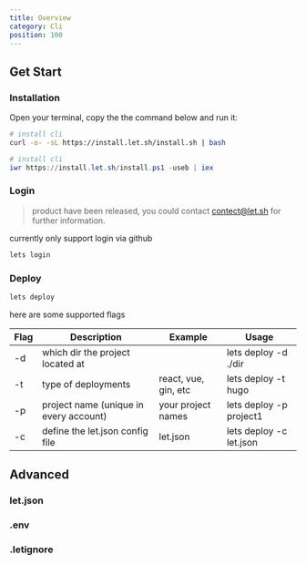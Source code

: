 ```yaml
---
title: Overview
category: Cli
position: 100
---
```


## Get Start

### Installation

Open your terminal, copy the the command below and run it:

<code-group>
  <code-block label="linux/macOS" active>

```bash
# install cli
curl -o- -sL https://install.let.sh/install.sh | bash
```

  </code-block>
  <code-block label="Windows">

```powershell
# install cli
iwr https://install.let.sh/install.ps1 -useb | iex
```

  </code-block>
</code-group>

### Login

> product have been released, you could contact contect@let.sh for further information.

currently only support login via github

```bash
lets login
```

### Deploy

```bash
lets deploy
```

here are some supported flags

| Flag | Description                            | Example              | Usage                   |
| ---- | -------------------------------------- | -------------------- | ----------------------- |
| -d   | which dir the project located at       |                      | lets deploy -d ./dir    |
| -t   | type of deployments                    | react, vue, gin, etc | lets deploy -t hugo     |
| -p   | project name (unique in every account) | your project names   | lets deploy -p project1 |
| -c   | define the let.json config file        | let.json             | lets deploy -c let.json |

## Advanced

### let.json

### .env

### .letignore
